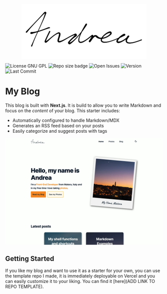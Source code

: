 <a href="#" style="display: block; margin: auto; width: 100%"><img width="auto" height="175px" src="logo.png" style="display: block; margin: 10px auto"/></a>

![License GNU GPL](https://img.shields.io/github/license/andreaiaia/blog)
![Repo size badge](https://img.shields.io/github/repo-size/andreaiaia/blog)
![Open Issues](https://img.shields.io/github/issues/andreaiaia/blog)
![Version](https://img.shields.io/github/package-json/v/andreaiaia/blog)
![Last Commit](https://img.shields.io/github/last-commit/andreaiaia/blog)

# My Blog

This blog is built with **Next.js**. It is build to allow you to write Markdown and focus on the _content_ of your blog. This starter includes:

- Automatically configured to handle Markdown/MDX
- Generates an RSS feed based on your posts
- Easily categorize and suggest posts with tags

![Homepage of my blog](/screenshot.webp)

## Getting Started

If you like my blog and want to use it as a starter for your own, you can use the template repo I made, it is immediately deployable on Vercel and you can easily customize it to your liking. You can find it [here](ADD LINK TO REPO TEMPLATE).
